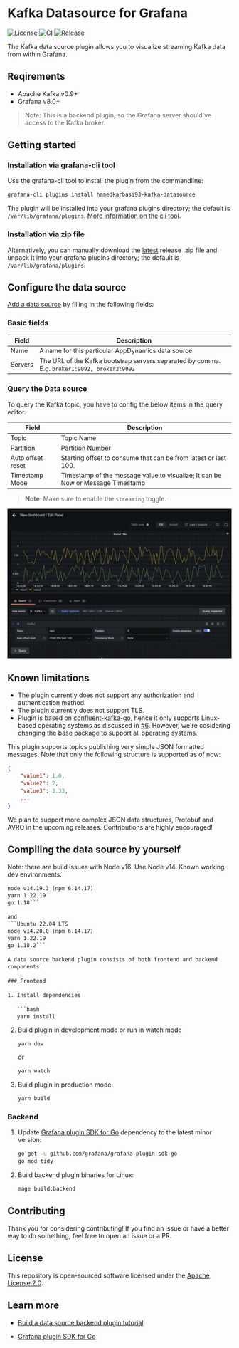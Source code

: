 # Kafka Datasource for Grafana
[![License](https://img.shields.io/github/license/hoptical/grafana-kafka-datasource)](LICENSE)
[![CI](https://github.com/hoptical/grafana-kafka-datasource/actions/workflows/ci.yml/badge.svg)](https://github.com/hoptical/grafana-kafka-datasource/actions/workflows/ci.yml)
[![Release](https://github.com/hoptical/grafana-kafka-datasource/actions/workflows/release.yml/badge.svg)](https://github.com/hoptical/grafana-kafka-datasource/actions/workflows/release.yml)

The Kafka data source plugin allows you to visualize streaming Kafka data from within Grafana.

## Reqirements

- Apache Kafka v0.9+
- Grafana v8.0+

> Note: This is a backend plugin, so the Grafana server should've access to the Kafka broker.

## Getting started

### Installation via grafana-cli tool

Use the grafana-cli tool to install the plugin from the commandline:

```bash
grafana-cli plugins install hamedkarbasi93-kafka-datasource
```

The plugin will be installed into your grafana plugins directory; the default is `/var/lib/grafana/plugins`. [More information on the cli tool](https://grafana.com/docs/grafana/latest/administration/cli/#plugins-commands).

### Installation via zip file

Alternatively, you can manually download the [latest](https://github.com/hoptical/grafana-kafka-datasource/releases/latest) release .zip file and unpack it into your grafana plugins directory; the default is `/var/lib/grafana/plugins`.

## Configure the data source

[Add a data source](https://grafana.com/docs/grafana/latest/datasources/add-a-data-source/) by filling in the following fields:

### Basic fields

| Field | Description                                        |
| ----- | -------------------------------------------------- |
| Name  | A name for this particular AppDynamics data source |
| Servers  | The URL of the Kafka bootstrap servers separated by comma. E.g. `broker1:9092, broker2:9092`              |

### Query the Data source

To query the Kafka topic, you have to config the below items in the query editor.

| Field | Description                                        |
| ----- | -------------------------------------------------- |
| Topic  | Topic Name |
| Partition  | Partition Number |
| Auto offset reset | Starting offset to consume that can be from latest or last 100. |
| Timestamp Mode | Timestamp of the message value to visualize; It can be Now or Message Timestamp
> **Note**: Make sure to enable the `streaming` toggle.

![kafka dashboard](https://raw.githubusercontent.com/hoptical/grafana-kafka-datasource/86ea8d360bfd67cfed41004f80adc39219983210/src/img/graph.gif)

## Known limitations

- The plugin currently does not support any authorization and authentication method.
- The plugin currently does not support TLS.
- Plugin is based on [confluent-kafka-go](https://github.com/confluentinc/confluent-kafka-go), hence it only supports Linux-based operating systems as discussed in [#6](https://github.com/hoptical/grafana-kafka-datasource/issues/6). However, we're cosidering changing the base package to support all operating systems.

This plugin supports topics publishing very simple JSON formatted messages. Note that only the following structure is supported as of now:

```json
{
    "value1": 1.0,
    "value2": 2,
    "value3": 3.33,
    ...
}
```

We plan to support more complex JSON data structures, Protobuf and AVRO in the upcoming releases. Contributions are highly encouraged!
## Compiling the data source by yourself

Note: there are build issues with Node v16.  Use Node v14.  Known working dev environments:

```Ubuntu 20.04 LTS
node v14.19.3 (npm 6.14.17)
yarn 1.22.19
go 1.18```

and
```Ubuntu 22.04 LTS
node v14.20.0 (npm 6.14.17)
yarn 1.22.19
go 1.18.2```

A data source backend plugin consists of both frontend and backend components.

### Frontend

1. Install dependencies

   ```bash
   yarn install
   ```

2. Build plugin in development mode or run in watch mode

   ```bash
   yarn dev
   ```

   or

   ```bash
   yarn watch
   ```

3. Build plugin in production mode

   ```bash
   yarn build
   ```

### Backend

1. Update [Grafana plugin SDK for Go](https://grafana.com/docs/grafana/latest/developers/plugins/backend/grafana-plugin-sdk-for-go/) dependency to the latest minor version:

   ```bash
   go get -u github.com/grafana/grafana-plugin-sdk-go
   go mod tidy
   ```

2. Build backend plugin binaries for Linux:

   ```bash
   mage build:backend
   ```

## Contributing

Thank you for considering contributing! If you find an issue or have a better way to do something, feel free to open an issue or a PR.

## License

This repository is open-sourced software licensed under the [Apache License 2.0](https://www.apache.org/licenses/LICENSE-2.0).

## Learn more

- [Build a data source backend plugin tutorial](https://grafana.com/tutorials/build-a-data-source-backend-plugin)

- [Grafana plugin SDK for Go](https://grafana.com/docs/grafana/latest/developers/plugins/backend/grafana-plugin-sdk-for-go/)
